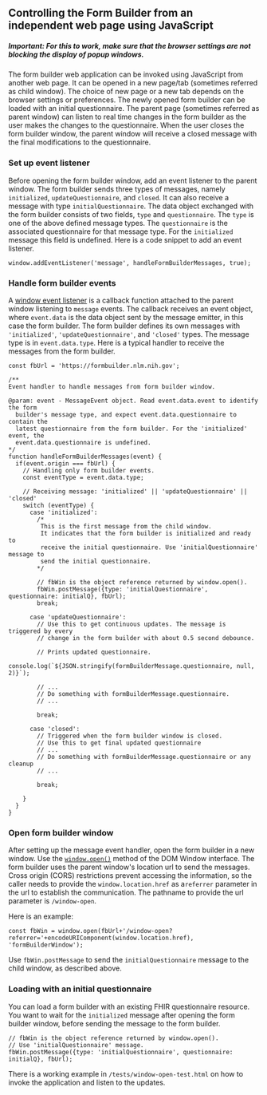 ## Controlling the Form Builder from an independent web page using JavaScript

##### Important: For this to work, make sure that the browser settings are not blocking the display of popup windows.

The form builder web application can be invoked using JavaScript from another
web page. It can be opened in a new page/tab (sometimes referred as child
window). The choice of new page or a new tab depends on the browser settings or
preferences. The newly opened form builder can be loaded with an initial
questionnaire. The parent page (sometimes referred as parent window) can listen
to real time changes in the form builder as the user makes the changes to the
questionnaire. When the user closes the form builder window, the parent window
will receive a closed message with the final modifications to the questionnaire.

### Set up event listener
Before opening the form builder window, add an event listener to the parent
window. The form builder sends three types of messages, namely `initialized`,
`updateQuestionnaire`, and `closed`. It can also receive a message with type
`initialQuestionnaire`. The data object exchanged with the form builder consists
of two fields, `type` and `questionnaire`. The `type` is one of the above
defined message types. The `questionnaire` is the associated questionnaire for
that message type. For the `initialized` message this field is undefined. Here
is a code snippet to add an event listener.

```
window.addEventListener('message', handleFormBuilderMessages, true);
```

### Handle form builder events
A <a href="https://developer.mozilla.org/docs/Web/API/Window/message_event">
window event listener</a> is a callback function attached to the parent window
listening to `message` events. The callback receives an event object, where
`event.data` is the data object sent by the message emitter, in this case the
form builder. The form builder defines its own messages with `'initialized'`,
`'updateQuestionnaire'`, and `'closed'` types. The message type is in
`event.data.type`. Here is a typical handler to receive the messages from the
form builder.

```
const fbUrl = 'https://formbuilder.nlm.nih.gov';

/**
Event handler to handle messages from form builder window.

@param: event - MessageEvent object. Read event.data.event to identify the form
  builder's message type, and expect event.data.questionnaire to contain the
  latest questionnaire from the form builder. For the 'initialized' event, the
  event.data.questionnaire is undefined.
*/
function handleFormBuilderMessages(event) {
  if(event.origin === fbUrl) {
    // Handling only form builder events.
    const eventType = event.data.type;
    
    // Receiving message: 'initialized' || 'updateQuestionnaire' || 'closed'
    switch (eventType) {
      case 'initialized':
        /*
         This is the first message from the child window.
         It indicates that the form builder is initialized and ready to
         receive the initial questionnaire. Use 'initialQuestionnaire' message to
         send the initial questionnaire.
        */

        // fbWin is the object reference returned by window.open().
        fbWin.postMessage({type: 'initialQuestionnaire', questionnaire: initialQ}, fbUrl);
        break;

      case 'updateQuestionnaire':
        // Use this to get continuous updates. The message is triggered by every
        // change in the form builder with about 0.5 second debounce.

        // Prints updated questionnaire.
        console.log(`${JSON.stringify(formBuilderMessage.questionnaire, null, 2)}`);
            
        // ...
        // Do something with formBuilderMessage.questionnaire.
        // ...

        break;

      case 'closed':
        // Triggered when the form builder window is closed.
        // Use this to get final updated questionnaire
        // ...
        // Do something with formBuilderMessage.questionnaire or any cleanup
        // ...

        break;

    }
  }
} 
```

### Open form builder window
After setting up the message event handler, open the form builder in a new
window. Use the <a href="https://developer.mozilla.org/docs/Web/API/Window/open">
`window.open()`</a> method of the DOM Window interface. The form builder uses the
parent window's location url to send the messages. Cross origin (CORS) restrictions
prevent accessing the information, so the caller needs to provide the
`window.location.href` as a`referrer` parameter in the url to establish the
communication. The pathname to provide the url parameter is `/window-open`.

Here is an example:

```
const fbWin = window.open(fbUrl+'/window-open?referrer='+encodeURIComponent(window.location.href), 'formBuilderWindow');
```

Use `fbWin.postMessage` to send the `initialQuestionnaire` message to the child
window, as described above.

### Loading with an initial questionnaire
You can load a form builder with an existing FHIR questionnaire resource. You
want to wait for the `initialized` message after opening the form builder window,
before sending the message to the form builder.

```
// fbWin is the object reference returned by window.open().
// Use 'initialQuestionnaire' message.
fbWin.postMessage({type: 'initialQuestionnaire', questionnaire: initialQ}, fbUrl);

```

There is a working example in `/tests/window-open-test.html` on how to invoke
the application and listen to the updates.